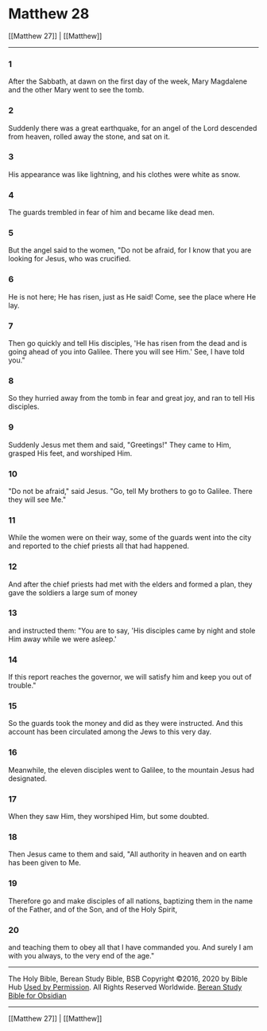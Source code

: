 # Matthew 28

[[Matthew 27]] | [[Matthew]]

---

### 1
After the Sabbath, at dawn on the first day of the week, Mary Magdalene and the other Mary went to see the tomb.

### 2
Suddenly there was a great earthquake, for an angel of the Lord descended from heaven, rolled away the stone, and sat on it.

### 3
His appearance was like lightning, and his clothes were white as snow.

### 4
The guards trembled in fear of him and became like dead men.

### 5
But the angel said to the women, "Do not be afraid, for I know that you are looking for Jesus, who was crucified.

### 6
He is not here; He has risen, just as He said! Come, see the place where He lay.

### 7
Then go quickly and tell His disciples, 'He has risen from the dead and is going ahead of you into Galilee. There you will see Him.' See, I have told you."

### 8
So they hurried away from the tomb in fear and great joy, and ran to tell His disciples.

### 9
Suddenly Jesus met them and said, "Greetings!" They came to Him, grasped His feet, and worshiped Him.

### 10
"Do not be afraid," said Jesus. "Go, tell My brothers to go to Galilee. There they will see Me."

### 11
While the women were on their way, some of the guards went into the city and reported to the chief priests all that had happened.

### 12
And after the chief priests had met with the elders and formed a plan, they gave the soldiers a large sum of money

### 13
and instructed them: "You are to say, 'His disciples came by night and stole Him away while we were asleep.'

### 14
If this report reaches the governor, we will satisfy him and keep you out of trouble."

### 15
So the guards took the money and did as they were instructed. And this account has been circulated among the Jews to this very day.

### 16
Meanwhile, the eleven disciples went to Galilee, to the mountain Jesus had designated.

### 17
When they saw Him, they worshiped Him, but some doubted.

### 18
Then Jesus came to them and said, "All authority in heaven and on earth has been given to Me.

### 19
Therefore go and make disciples of all nations, baptizing them in the name of the Father, and of the Son, and of the Holy Spirit,

### 20
and teaching them to obey all that I have commanded you. And surely I am with you always, to the very end of the age."

---

The Holy Bible, Berean Study Bible, BSB
Copyright ©2016, 2020 by Bible Hub
[Used by Permission](https://berean.bible/terms.htm). All Rights Reserved Worldwide.
[Berean Study Bible for Obsidian](https://github.com/gapmiss/berean-study-bible-for-obsidian)

---

[[Matthew 27]] | [[Matthew]]

